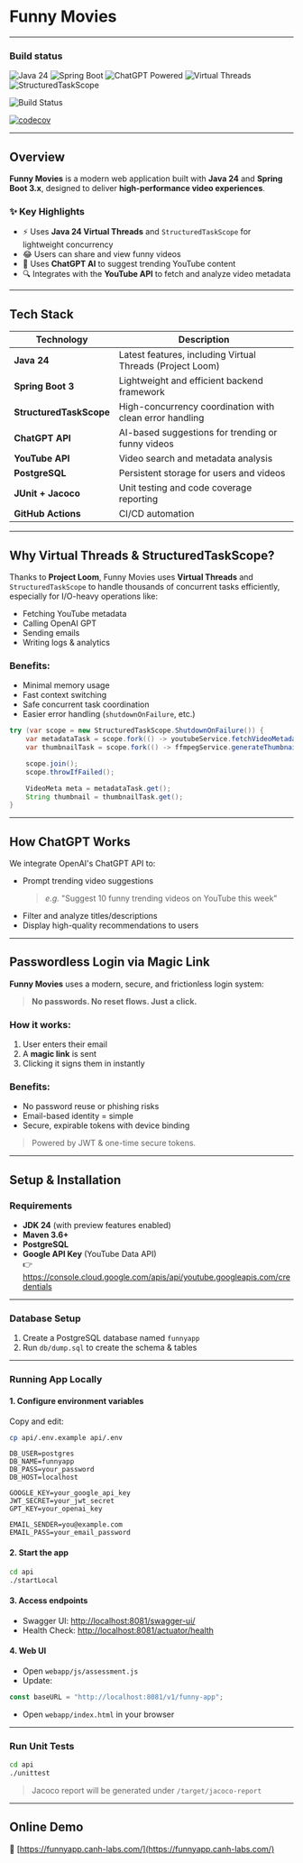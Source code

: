 # Funny Movies

---

### Build status

![Java 24](https://img.shields.io/badge/Java-24-blue)
![Spring Boot](https://img.shields.io/badge/Spring--Boot-3.x-brightgreen)
![ChatGPT Powered](https://img.shields.io/badge/AI-ChatGPT--Powered-purple)
![Virtual Threads](https://img.shields.io/badge/Threads-Virtual--Threads-orange)
![StructuredTaskScope](https://img.shields.io/badge/Concurrency-StructuredTaskScope-informational)

![Build Status](https://github.com/nguyenhuuca/assessment/actions/workflows/funnyapp-ci.yml/badge.svg)

[![codecov](https://codecov.io/gh/nguyenhuuca/assessment/branch/main/graph/badge.svg?token=NC1XVNHCJW)](https://codecov.io/gh/nguyenhuuca/assessment)

---

##  Overview

**Funny Movies** is a modern web application built with **Java 24** and **Spring Boot 3.x**, designed to deliver **high-performance video experiences**.

### ✨ Key Highlights

- ⚡ Uses **Java 24 Virtual Threads** and `StructuredTaskScope` for lightweight concurrency
- 😂 Users can share and view funny videos
- 🤖 Uses **ChatGPT AI** to suggest trending YouTube content
- 🔍 Integrates with the **YouTube API** to fetch and analyze video metadata

---

## Tech Stack

| Technology            | Description                                                 |
|-----------------------|-------------------------------------------------------------|
| **Java 24**           | Latest features, including Virtual Threads (Project Loom)   |
| **Spring Boot 3**     | Lightweight and efficient backend framework                 |
| **StructuredTaskScope** | High-concurrency coordination with clean error handling   |
| **ChatGPT API**       | AI-based suggestions for trending or funny videos           |
| **YouTube API**       | Video search and metadata analysis                          |
| **PostgreSQL**        | Persistent storage for users and videos                     |
| **JUnit + Jacoco**    | Unit testing and code coverage reporting                    |
| **GitHub Actions**    | CI/CD automation                                            |

---

##  Why Virtual Threads & StructuredTaskScope?

Thanks to **Project Loom**, Funny Movies uses **Virtual Threads** and `StructuredTaskScope` to handle thousands of concurrent tasks efficiently, especially for I/O-heavy operations like:

- Fetching YouTube metadata  
- Calling OpenAI GPT  
- Sending emails  
- Writing logs & analytics  

###  Benefits:

- Minimal memory usage  
- Fast context switching  
- Safe concurrent task coordination  
- Easier error handling (`shutdownOnFailure`, etc.)

```java
try (var scope = new StructuredTaskScope.ShutdownOnFailure()) {
    var metadataTask = scope.fork(() -> youtubeService.fetchVideoMetadata(id));
    var thumbnailTask = scope.fork(() -> ffmpegService.generateThumbnail(id));

    scope.join();
    scope.throwIfFailed();

    VideoMeta meta = metadataTask.get();
    String thumbnail = thumbnailTask.get();
}
```

---

## How ChatGPT Works

We integrate OpenAI's ChatGPT API to:

- Prompt trending video suggestions  
  > _e.g._ "Suggest 10 funny trending videos on YouTube this week"  
- Filter and analyze titles/descriptions  
- Display high-quality recommendations to users

---

##  Passwordless Login via Magic Link

**Funny Movies** uses a modern, secure, and frictionless login system:

> **No passwords. No reset flows. Just a click.**

### How it works:

1. User enters their email  
2. A **magic link** is sent  
3. Clicking it signs them in instantly

### Benefits:

-  No password reuse or phishing risks  
-  Email-based identity = simple  
-  Secure, expirable tokens with device binding

> Powered by JWT & one-time secure tokens.

---

##  Setup & Installation

###  Requirements

- **JDK 24** (with preview features enabled)  
- **Maven 3.6+**  
- **PostgreSQL**  
- **Google API Key** (YouTube Data API)  
  👉 https://console.cloud.google.com/apis/api/youtube.googleapis.com/credentials

---

###  Database Setup

1. Create a PostgreSQL database named `funnyapp`
2. Run `db/dump.sql` to create the schema & tables

---

###  Running App Locally

#### 1. Configure environment variables

Copy and edit:

```bash
cp api/.env.example api/.env
```

```env
DB_USER=postgres
DB_NAME=funnyapp
DB_PASS=your_password
DB_HOST=localhost

GOOGLE_KEY=your_google_api_key
JWT_SECRET=your_jwt_secret
GPT_KEY=your_openai_key

EMAIL_SENDER=you@example.com
EMAIL_PASS=your_email_password
```

#### 2. Start the app

```bash
cd api
./startLocal
```

#### 3. Access endpoints

-  Swagger UI: [http://localhost:8081/swagger-ui/](http://localhost:8081/swagger-ui/)  
-  Health Check: [http://localhost:8081/actuator/health](http://localhost:8081/actuator/health)

#### 4. Web UI

- Open `webapp/js/assessment.js`
- Update:

```js
const baseURL = "http://localhost:8081/v1/funny-app";
```

- Open `webapp/index.html` in your browser

---

###  Run Unit Tests

```bash
cd api
./unittest
```

> Jacoco report will be generated under `/target/jacoco-report`

---

##  Online Demo

🔗 [https://funnyapp.canh-labs.com/](https://funnyapp.canh-labs.com/)
